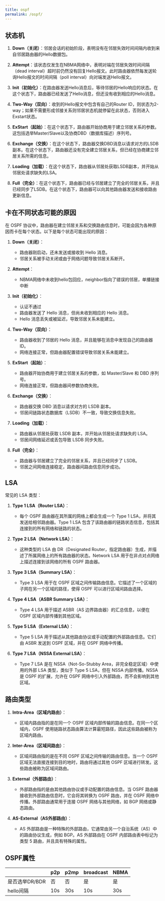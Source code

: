 ```yaml
---
title: ospf
permalink: /ospf/
---
```

## 状态机

1. **Down（关闭）**：邻居会话的初始阶段，表明没有在邻居失效时间间隔内收到来自邻居路由器的Hello数据包。

2. **Attempt**：该状态仅发生在NBMA网络中，表明对端在邻居失效时间间隔（dead interval）超时前仍然没有回复Hello报文。此时路由器依然每发送轮询Hello报文的时间间隔（poll interval）向对端发送Hello报文。

3. **Init（初始化）**：在路由器发送Hello消息后，等待邻居的Hello响应的状态。在这个状态下，路由器已经发送了Hello消息，但还没有收到相应的Hello消息。

4. **Two-Way（双向）**：收到的Hello报文中包含有自己的Router ID，则状态为2-way；如果不需要形成邻接关系则邻居状态机就停留在此状态，否则进入Exstart状态。

5. **ExStart（起始）**：在这个状态下，路由器开始协商用于建立邻居关系的参数。这包括选举Master/Slave以及协商DBD（数据库描述）序列号。

6. **Exchange（交换）**：在这个状态下，路由器交换DBD消息以请求对方的LSDB副本。在这个状态下，路由器还没有完全建立邻居关系，但已经在协商建立邻居关系所需的信息。

7. **Loading（加载）**：在这个状态下，路由器从邻居处获取LSDB副本，并开始从邻居处请求缺失的LSA。

8. **Full（完全）**：在这个状态下，路由器已经与邻居建立了完全的邻居关系，并且已经同步了LSDB。在这个状态下，路由器可以向其他路由器发送和接收路由更新信息。

## 卡在不同状态可能的原因
在 OSPF 协议中，路由器在建立邻居关系和交换路由信息时，可能会因为各种原因而卡在每个状态。以下是每个状态可能出现的原因：

1. **Down（关闭）**：
   - 路由器刚启动，还未发送或接收到 Hello 消息。
   - 邻居关系被手动关闭或由于网络问题导致邻居关系断开。
  
2. **Attempt**：
   - NBMA网络中未收到hello包回应，neighbor指向了错误的邻居，单播链接中断


3. **Init（初始化）**：
   - 认证不通过
   - 路由器发送了 Hello 消息，但尚未收到相应的 Hello 消息。
   - Hello 消息丢失或被延迟，导致邻居关系未能建立。

4. **Two-Way（双向）**：
   - 路由器收到了邻居的 Hello 消息，并且能够在消息中发现自己的路由器ID。
   - 网络连接正常，但路由器配置错误导致邻居关系未能建立。

5. **ExStart（起始）**：
   - 路由器开始协商用于建立邻居关系的参数，如 Master/Slave 和 DBD 序列号。
   - 网络连接正常，但路由器间参数协商失败。

6. **Exchange（交换）**：
   - 路由器交换 DBD 消息以请求对方的 LSDB 副本。
   - 邻居间链路状态数据库（LSDB）不一致，导致交换信息失败。

7. **Loading（加载）**：
   - 路由器从邻居处获取 LSDB 副本，并开始从邻居处请求缺失的 LSA。
   - 邻居间网络延迟或丢包导致 LSDB 同步失败。

8. **Full（完全）**：
   - 路由器与邻居建立了完全的邻居关系，并且已经同步了 LSDB。
   - 邻居之间网络连接稳定，路由器间路由信息同步成功。

## LSA
常见的 LSA 类型：

1. **Type 1 LSA（Router LSA）**：
   - 每个 OSPF 路由器在其所属的网络上都会生成一个 Type 1 LSA，并将其发送给相邻路由器。Type 1 LSA 包含了该路由器的链路状态信息，包括其连接到的所有网络和链路的状态。

2. **Type 2 LSA（Network LSA）**：
   - 这种类型的 LSA 由 DR（Designated Router，指定路由器）生成，并描述了所属网络上的所有路由器的状态。Network LSA 用于在非点对点网络上描述连接到该网络的所有 OSPF 路由器。

3. **Type 3 LSA（Summary LSA）**：
   - Type 3 LSA 用于在 OSPF 区域之间传输路由信息。它描述了一个区域的子网在另一个区域的路径，使得 OSPF 可以进行区域间路由选择。

4. **Type 4 LSA（ASBR Summary LSA）**：
   - Type 4 LSA 用于描述 ASBR（AS 边界路由器）的汇总信息，以便在 OSPF 区域内部传播到其他区域。

5. **Type 5 LSA（External LSA）**：
   - Type 5 LSA 用于描述从其他路由协议或手动配置的外部路由信息。它们由 ASBR 发送到 OSPF 区域，并在 OSPF 网络中传播。

6. **Type 7 LSA（NSSA External LSA）**：
   - Type 7 LSA 是在 NSSA（Not-So-Stubby Area，非完全稳定区域）中使用的外部 LSA 类型，类似于 Type 5 LSA，但在 NSSA 内部传播。NSSA 是 OSPF 的扩展，允许在 OSPF 网络中引入外部路由，而不会影响到其他区域。

## 路由类型

1. **Intra-Area（区域内路由）**：
   - 区域内路由指的是在同一个 OSPF 区域内部传输的路由信息。在同一个区域内，OSPF 使用链路状态路由算法计算最短路径，因此这些路由被称为区域内路由。

2. **Inter-Area（区域间路由）**：
   - 区域间路由指的是在不同 OSPF 区域之间传输的路由信息。当一个 OSPF 区域无法直接连接到目的地时，路由将通过其他 OSPF 区域进行转发。这些路由被称为区域间路由。

3. **External（外部路由）**：
   - 外部路由指的是由其他路由协议或手动配置的路由信息。当 OSPF 路由器接收到外部路由信息时，它会将其转换为 OSPF 路由，并在 OSPF 网络中传播。外部路由通常用于连接 OSPF 网络与其他网络，如 BGP 网络或静态路由。

4. **AS-External（AS外部路由）**：
   - AS 外部路由是一种特殊的外部路由，它通常由另一个自治系统（AS）中的路由协议生成，例如 BGP。AS 外部路由在 OSPF 内部路由表中标记为类型 5 路由，并且具有特殊的属性。

## OSPF属性

|  | p2p | p2mp | broadcast | NBMA |
|-----|-----|-----|-----|-----|
| 是否选举DR/BDR | 否 | 否 | 是 | 是 |
| hello间隔 | 10s | 30s | 10s | 30s |
